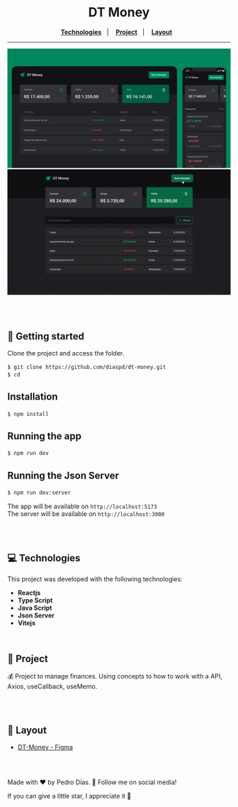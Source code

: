 <div align="center">
   <h1> DT Money </h1>
</div> 

<div align="center">
  <a href="#-Technologies"><b>Technologies</b></a>&nbsp;&nbsp;&nbsp;|&nbsp;&nbsp;&nbsp;
  <a href="#-Project"><b>Project</b></a>&nbsp;&nbsp;&nbsp;|&nbsp;&nbsp;&nbsp;
  <a href="#-Layout"><b>Layout</b></a>&nbsp;&nbsp;&nbsp;
</div>

---

<div align="center">
  <img alt="project image" title="" src="./public/Capa.svg" />
</div> 

<div align="center">
  <img alt="project gif" title="" src="./public/example.gif" />
</div> 

<br></br>

## 🚀 Getting started

Clone the project and access the folder.

```bash
$ git clone https://github.com/diaspd/dt-money.git
$ cd 
```

## Installation

```bash
$ npm install
```

## Running the app

```bash
$ npm run dev
```

## Running the Json Server

```bash
$ npm run dev:server
```

The app will be available on `http://localhost:5173` </br>
The server will be available on `http://localhost:3000`

<br></br>

## 💻 Technologies

This project was developed with the following technologies:
<b>
- Reactjs
- Type Script
- Java Script
- Json Server
- Vitejs
</b>

</br>

## 📄 Project
💰 Project to manage finances. Using concepts to how to work with a API, Axios, useCallback, useMemo.

<br></br>

## 🔖 Layout
- [DT-Money - Figma](https://www.figma.com/community/file/1138814493269096792/DT-Money)

<br></br>

Made with ♥ by Pedro Dias. 👋 Follow me on social media!</br>

If you can give a little star, I appreciate it 🤩
